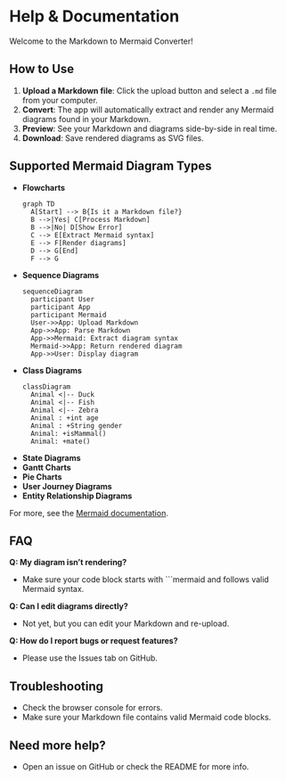 # Help & Documentation

Welcome to the Markdown to Mermaid Converter!

## How to Use

1. **Upload a Markdown file**: Click the upload button and select a `.md` file from your computer.
2. **Convert**: The app will automatically extract and render any Mermaid diagrams found in your Markdown.
3. **Preview**: See your Markdown and diagrams side-by-side in real time.
4. **Download**: Save rendered diagrams as SVG files.

## Supported Mermaid Diagram Types

- **Flowcharts**
  ```mermaid
  graph TD
    A[Start] --> B{Is it a Markdown file?}
    B -->|Yes| C[Process Markdown]
    B -->|No| D[Show Error]
    C --> E[Extract Mermaid syntax]
    E --> F[Render diagrams]
    D --> G[End]
    F --> G
  ```
- **Sequence Diagrams**
  ```mermaid
  sequenceDiagram
    participant User
    participant App
    participant Mermaid
    User->>App: Upload Markdown
    App->>App: Parse Markdown
    App->>Mermaid: Extract diagram syntax
    Mermaid->>App: Return rendered diagram
    App->>User: Display diagram
  ```
- **Class Diagrams**
  ```mermaid
  classDiagram
    Animal <|-- Duck
    Animal <|-- Fish
    Animal <|-- Zebra
    Animal : +int age
    Animal : +String gender
    Animal: +isMammal()
    Animal: +mate()
  ```
- **State Diagrams**
- **Gantt Charts**
- **Pie Charts**
- **User Journey Diagrams**
- **Entity Relationship Diagrams**

For more, see the [Mermaid documentation](https://mermaid-js.github.io/mermaid/#/).

## FAQ

**Q: My diagram isn’t rendering?**
- Make sure your code block starts with ```mermaid and follows valid Mermaid syntax.

**Q: Can I edit diagrams directly?**
- Not yet, but you can edit your Markdown and re-upload.

**Q: How do I report bugs or request features?**
- Please use the Issues tab on GitHub.

## Troubleshooting
- Check the browser console for errors.
- Make sure your Markdown file contains valid Mermaid code blocks.

## Need more help?
- Open an issue on GitHub or check the README for more info.
